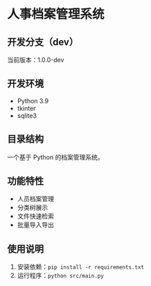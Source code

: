 # 人事档案管理系统

## 开发分支（dev）
当前版本：1.0.0-dev

## 开发环境
- Python 3.9
- tkinter
- sqlite3

## 目录结构

一个基于 Python 的档案管理系统。

## 功能特性
- 人员档案管理
- 分类树展示
- 文件快速检索
- 批量导入导出

## 使用说明
1. 安装依赖：`pip install -r requirements.txt`
2. 运行程序：`python src/main.py`